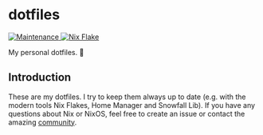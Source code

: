 # dotfiles

<a href="https://github.com/trzpiot/dotfiles/commits/main" target="_blank">
  <img alt="Maintenance" src="https://img.shields.io/maintenance/active/2023">
</a>
<a href="https://nixos.wiki/wiki/Flakes" target="_blank">
  <img alt="Nix Flake" src="https://img.shields.io/badge/Nix%20Flake-%235277C3?logo=snowflake">
</a>

My personal dotfiles. 🔧

## Introduction

These are my dotfiles. 
I try to keep them always up to date (e.g. with the modern tools Nix Flakes, Home Manager and Snowfall Lib).
If you have any questions about Nix or NixOS, feel free to create an issue or contact the amazing [community](https://nixos.org/community/).